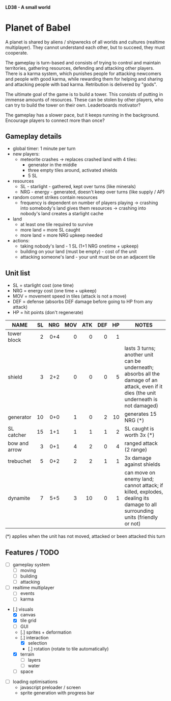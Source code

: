 #### LD38 - A small world ####

# Planet of Babel #

A planet is shared by aliens / shipwrecks of all worlds and cultures (realtime multiplayer). They cannot understand each other, but to succeed, they must cooperate.

The gameplay is turn-based and consists of trying to control and maintain territories, gathering resources, defending and attacking other players. There is a karma system, which punishes people for attacking newcomers and people with good karma, while rewarding them for helping and sharing and attacking people with bad karma. Retribution is delivered by "gods".

The ultimate goal of the game is to build a tower. This consists of putting in immense amounts of resources. These can be stolen by other players, who can try to build the tower on their own. Leaderboards motivator?

The gameplay has a slower pace, but it keeps running in the background. Encourage players to connect more than once?

## Gameplay details ##

 - global timer: 1 minute per turn
 - new players:
   - meteorite crashes -> replaces crashed land with 4 tiles:
     - generator in the middle
     - three empty tiles around, activated shields
     - 5 SL
 - resources
   - SL  - starlight - gathered, kept over turns (like minerals)
   - NRG - energy - generated, doesn't keep over turns (like supply / AP)
 - random comet strikes contain resources
   - frequency is dependent on number of players playing
   -> crashing into somebody's land gives them resources
   -> crashing into nobody's land creates a starlight cache
 - land
   - at least one tile required to survive
   - more land = more SL caught
   - more land = more NRG upkeep needed
 - actions:
   - taking nobody's land - 1 SL (1+1 NRG onetime + upkeep)
   - building on your land (must be empty) - cost of the unit
   - attacking someone's land - your unit must be on an adjacent tile

## Unit list ##

 - SL = starlight cost (one time)
 - NRG = energy cost (one time + upkeep)
 - MOV = movement speed in tiles (attack is not a move)
 - DEF = defense (absorbs DEF damage before going to HP from any attack)
 - HP = hit points (don't regenerate)

| NAME          | SL | NRG | MOV | ATK | DEF | HP  | NOTES |
| ------------- | --:| ---:| ---:| ---:| ---:| ---:| ----- |
| tower block   | 2  | 0+4 | 0   | 0   | 0   | 1   |       |
| shield        | 3  | 2+2 | 0   | 0   | 0   | 5   | lasts 3 turns; another unit can be underneath; absorbs all the damage of an attack, even if it dies (the unit underneath is not damaged) |
| generator     | 10 | 0+0 | 1   | 0   | 2   | 10  | generates 15 NRG (*) |
| SL catcher    | 15 | 1+1 | 1   | 1   | 1   | 2   | SL caught is worth 3x (*) |
| bow and arrow | 3  | 0+1 | 4   | 2   | 0   | 4   | ranged attack (2 range) |
| trebuchet     | 5  | 0+2 | 2   | 2   | 1   | 1   | 3x damage against shields |
| dynamite      | 7  | 5+5 | 3   | 10  | 0   | 1   | can move on enemy land; cannot attack; if killed, explodes, dealing its damage to all surrounding units (friendly or not) |

(*) applies when the unit has not moved, attacked or been attacked this turn

## Features / TODO ##

 - [ ] gameplay system
   - [ ] moving
   - [ ] building
   - [ ] attacking
 - [ ] realtime multiplayer
   - [ ] events
   - [ ] karma
 - [.] visuals
   - [x] canvas
   - [x] tile grid
   - [ ] GUI
   - [.] sprites + deformation
   - [.] interaction
     - [x] selection
     - [.] rotation (rotate to tile automatically)
   - [x] terrain
     - [ ] layers
     - [ ] water
   - [ ] space
 - [ ] loading optimisations
   - javascript preloader / screen
   - sprite generation with progress bar
